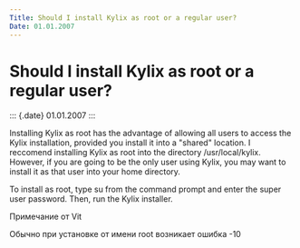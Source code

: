 ```yaml
---
Title: Should I install Kylix as root or a regular user?
Date: 01.01.2007
---
```



Should I install Kylix as root or a regular user?
=================================================

::: {.date}
01.01.2007
:::

Installing Kylix as root has the advantage of allowing all users to
access the Kylix installation, provided you install it into a \"shared\"
location. I reccomend installing Kylix as root into the directory
/usr/local/kylix. However, if you are going to be the only user using
Kylix, you may want to install it as that user into your home directory.

To install as root, type su from the command prompt and enter the super
user password. Then, run the Kylix installer.

Примечание от Vit

Обычно при установке от имени root возникает ошибка -10
